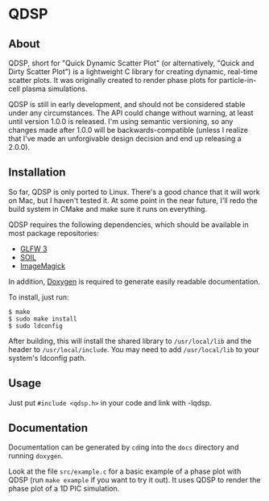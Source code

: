 # QDSP

## About

QDSP, short for "Quick Dynamic Scatter Plot" (or alternatively, "Quick and Dirty
Scatter Plot") is a lightweight C library for creating dynamic, real-time
scatter plots. It was originally created to render phase plots for
particle-in-cell plasma simulations.

QDSP is still in early development, and should not be considered stable under
any circumstances. The API could change without warning, at least until version
1.0.0 is released. I'm using semantic versioning, so any changes made after
1.0.0 will be backwards-compatible (unless I realize that I've made an
unforgivable design decision and end up releasing a 2.0.0).

## Installation

So far, QDSP is only ported to Linux. There's a good chance that it will work on
Mac, but I haven't tested it. At some point in the near future, I'll redo the
build system in CMake and make sure it runs on everything.

QDSP requires the following dependencies, which should be available in most
package repositories:

* [GLFW 3](http://www.glfw.org/docs/latest)
* [SOIL](http://www.lonesock.net/soil.html)
* [ImageMagick](http://www.imagemagick.org/script/index.php)

In addition, [Doxygen](http://www.doxygen.org) is required to generate easily
readable documentation.

To install, just run:

    $ make
    $ sudo make install
    $ sudo ldconfig

After building, this will install the shared library to `/usr/local/lib` and the
header to `/usr/local/include`. You may need to add `/usr/local/lib` to your
system's ldconfig path.

## Usage

Just put `#include <qdsp.h>` in your code and link with -lqdsp.

## Documentation

Documentation can be generated by `cd`ing into the `docs` directory and running
`doxygen`.

Look at the file `src/example.c` for a basic example of a phase plot with QDSP
(run `make example` if you want to try it out). It uses QDSP to render the phase
plot of a 1D PIC simulation.
